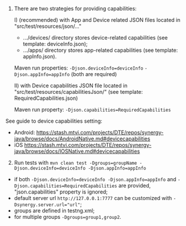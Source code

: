 1. There are two strategies for providing capabilities:


    I) (recommended) with App and Device related JSON files located in "src/test/resources/json/..."
    - .../devices/ directory stores device-related capabilities (see template: deviceInfo.json);
    - .../apps/ directory stores app-related capabilities (see template: appInfo.json).
     
    Maven run properties: `-Djson.deviceInfo=deviceInfo` `-Djson.appInfo=appInfo` (both are required)


    II) with Device capabilities JSON file located in "src/test/resources/capabilitiesJson/" (see template: RequiredCapabilities.json)
    
    Maven run property: `-Djson.capabilities=RequiredCapabilities`

See guide to device capabilities setting:  
- Android: https://stash.mtvi.com/projects/DTE/repos/synergy-java/browse/docs/AndroidNative.md#devicecapabilities
- iOS https://stash.mtvi.com/projects/DTE/repos/synergy-java/browse/docs/IOSNative.md#devicecapabilities

2. Run tests with `mvn clean test -Dgroups=groupName -Djson.deviceInfo=deviceInfo -Djson.appInfo=appInfo` 
- if both `-Djson.deviceInfo=deviceInfo -Djson.appInfo=appInfo` and `-Djson.capabilities=RequiredCapabilities` 
  are provided, "json.capabilities" property is ignored;
- default server url `http://127.0.0.1:7777` can be customized with `-Dsynergy.server.url="url"`;
- groups are defined in testng.xml;
- for multiple groups `-Dgroups=group1,group2`.